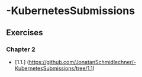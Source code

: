 # -KubernetesSubmissions

## Exercises

### Chapter 2

- [1.1.] (https://github.com/JonatanSchmidlechner/-KubernetesSubmissions/tree/1.1)
